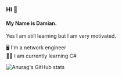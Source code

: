 ### Hi 👋

#### My Name is Damian.
Yes I am still learning but I am very motivated.


🖥️ I'm a network engineer</br>
🧑‍💻 I am currently learning C#</br>

![Anurag's GitHub stats](https://github-readme-stats.vercel.app/api?username=anuraghazra&show_icons=true&theme=radical)

